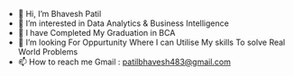 - 👋 Hi, I’m Bhavesh Patil
- 👀 I’m interested in Data Analytics  & Business Intelligence
- 🌱 I have Completed My Graduation in BCA
- 💞️ I’m looking For Oppurtunity Where I can Utilise My skills To solve Real World Problems
- 📫 How to reach me
  Gmail : patilbhavesh483@gmail.com

<!---
patilbhavesh48/patilbhavesh48 is a ✨ special ✨ repository because its `README.md` (this file) appears on your GitHub profile.
You can click the Preview link to take a look at your changes.
--->
